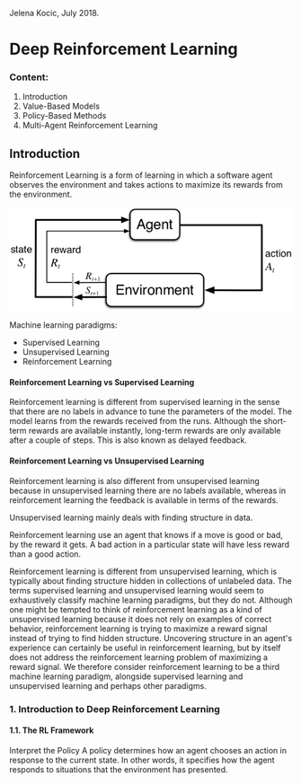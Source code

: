 Jelena Kocic, July 2018.

# Deep Reinforcement Learning

### Content:

1. Introduction 
2. Value-Based Models
3. Policy-Based Methods
4. Multi-Agent Reinforcement Learning



## Introduction

Reinforcement Learning is a form of learning in which a software agent observes the environment and takes actions to maximize its rewards from the environment.

![](RL.png)

Machine learning paradigms:
- Supervised Learning
- Unsupervised Learning
- Reinforcement Learning

#### Reinforcement Learning vs Supervised Learning

Reinforcement learning is different from supervised learning in the sense that there are no labels in advance to tune the parameters of the model. The model learns from the rewards received from the runs. Although the short-term rewards are available instantly, long-term rewards are only available after a couple of steps. This is also known as delayed feedback.

#### Reinforcement Learning vs Unsupervised Learning

Reinforcement learning is also different from unsupervised learning because in unsupervised learning there are no labels available, whereas in reinforcement learning the feedback is available in terms of the rewards.

Unsupervised learning mainly deals with finding structure in data.

Reinforcement learning use an agent that knows if a move is good or bad, by the reward it gets. A bad action in a particular state will have less reward than a good action. 

Reinforcement learning is different from unsupervised learning, which is typically about finding structure hidden in collections of unlabeled data. The terms supervised learning and unsupervised learning would seem to exhaustively classify machine learning paradigms, but they do not. Although one might be tempted to think of reinforcement learning as a kind of unsupervised learning because it does not rely on examples of correct behavior, reinforcement learning is trying to maximize a reward signal instead of trying to find hidden structure. Uncovering structure in an agent's experience can certainly be useful in reinforcement learning, but by itself does not address the reinforcement learning problem of maximizing a reward signal. We therefore consider reinforcement learning to be a third machine learning paradigm, alongside supervised learning and unsupervised learning and perhaps other paradigms.



### 1. Introduction to Deep Reinforcement Learning


#### 1.1. The RL Framework

Interpret the Policy
A policy determines how an agent chooses an action in response to the current state. In other words, it specifies how the agent responds to situations that the environment has presented.
